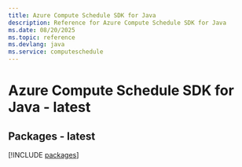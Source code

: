 ```yaml
---
title: Azure Compute Schedule SDK for Java
description: Reference for Azure Compute Schedule SDK for Java
ms.date: 08/20/2025
ms.topic: reference
ms.devlang: java
ms.service: computeschedule
---
```

# Azure Compute Schedule SDK for Java - latest
## Packages - latest
[!INCLUDE [packages](compute-schedule-index.md)]